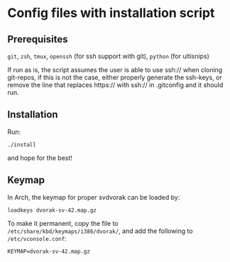 # Config files with installation script

## Prerequisites

```git```, ```zsh```, ```tmux```, ```openssh``` (for ssh support with git), ```python``` (for ultisnips)

If run as is, the script assumes the user is able to use ssh:// when cloning git-repos, if this is not the case, either properly generate the ssh-keys, or remove the line that replaces https:// with ssh:// in .gitconfig and it should run.

## Installation

Run:

```shell
./install
```

and hope for the best!


## Keymap

In Arch, the keymap for proper svdvorak can be loaded by:

```shell
loadkeys dvorak-sv-42.map.gz
```

To make it permanent, copy the file to ```/etc/share/kbd/keymaps/i386/dvorak/```, and add the following to ```/etc/vconsole.conf```:

```
KEYMAP=dvorak-sv-42.map.gz
```
